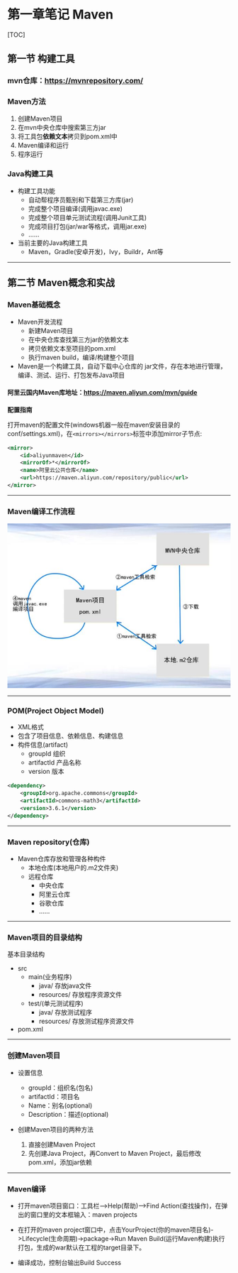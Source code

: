 # 第一章笔记 Maven

[TOC]

## 第一节 构建工具

### mvn仓库：https://mvnrepository.com/

### Maven方法

1. 创建Maven项目
2. 在mvn中央仓库中搜索第三方jar
3. 将工具包**依赖文本**拷贝到pom.xml中
4. Maven编译和运行
5. 程序运行

### Java构建工具

- 构建工具功能
  - 自动帮程序员甄别和下载第三方库(jar)
  - 完成整个项目编译(调用javac.exe)
  - 完成整个项目单元测试流程(调用Junit工具)
  - 完成项目打包(jar/war等格式，调用jar.exe)
  - ……
- 当前主要的Java构建工具
  - Maven，Gradle(安卓开发)，Ivy，Buildr，Ant等

------

## 第二节 Maven概念和实战

### Maven基础概念

- Maven开发流程
  - 新建Maven项目
  - 在中央仓库查找第三方jar的依赖文本
  - 拷贝依赖文本至项目的pom.xml
  - 执行maven build，编译/构建整个项目
- Maven是一个构建工具，自动下载中心仓库的 jar文件，存在本地进行管理，编译、测试、运行、打包发布Java项目

#### 阿里云国内Maven库地址：https://maven.aliyun.com/mvn/guide

**配置指南**

打开maven的配置文件(windows机器一般在maven安装目录的conf/settings.xml)，在`<mirrors></mirrors>`标签中添加mirror子节点:

```xml
<mirror>
    <id>aliyunmaven</id>
    <mirrorOf>*</mirrorOf>
    <name>阿里云公共仓库</name>
    <url>https://maven.aliyun.com/repository/public</url>
</mirror>
```

------

### Maven编译工作流程

![](%E7%AC%AC%E4%B8%80%E7%AB%A0%E7%AC%94%E8%AE%B0%20Maven.assets/Maven%E7%BC%96%E8%AF%91%E5%B7%A5%E4%BD%9C%E6%B5%81%E7%A8%8B.JPG)

------

### POM(Project Object Model)

- XML格式
- 包含了项目信息、依赖信息、构建信息
- 构件信息(artifact)
  - groupId    组织
  - artifactId    产品名称
  - version    版本

```xml
<dependency>
    <groupId>org.apache.commons</groupId>
    <artifactId>commons-math3</artifactId>
    <version>3.6.1</version>
</dependency>
```

------

### Maven repository(仓库)

- Maven仓库存放和管理各种构件
  - 本地仓库(本地用户的.m2文件夹)
  - 远程仓库
    - 中央仓库
    - 阿里云仓库
    - 谷歌仓库
    - ……

------

### Maven项目的目录结构

基本目录结构

- src
  - main(业务程序)
    - java/ 存放java文件
    - resources/ 存放程序资源文件
  - test/(单元测试程序)
    - java/ 存放测试程序
    - resources/ 存放测试程序资源文件
- pom.xml

------

### 创建Maven项目

- 设置信息
  - groupId：组织名(包名)
  - artifactId：项目名
  - Name：别名(optional)
  - Description：描述(optional)

- 创建Maven项目的两种方法
  1. 直接创建Maven Project
  2. 先创建Java Project，再Convert to Maven Project，最后修改pom.xml，添加jar依赖

------

### Maven编译

- 打开maven项目窗口：工具栏-->Help(帮助)-->Find Action(查找操作)，在弹出的窗口里的文本框输入：maven projects

- 在打开的maven project窗口中，点击YourProject(你的maven项目名)->Lifecycle(生命周期)->package->Run Maven Build(运行Maven构建)执行打包，生成的war默认在工程的target目录下。

- 编译成功，控制台输出Build Success

